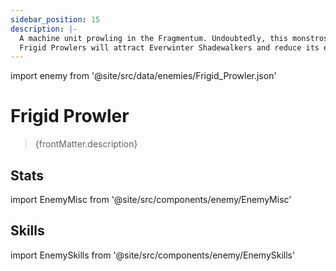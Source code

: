 ```yaml
---
sidebar_position: 15
description: |-
  A machine unit prowling in the Fragmentum. Undoubtedly, this monstrosity is not a human creation, but one imitated by the Fragmentum's twisted power.
  Frigid Prowlers will attract Everwinter Shadewalkers and reduce its enemy's SPD and Ice RES.
---
```


import enemy from '@site/src/data/enemies/Frigid_Prowler.json'

# Frigid Prowler
<blockquote>{frontMatter.description}</blockquote>

## Stats

import EnemyMisc from '@site/src/components/enemy/EnemyMisc'

<EnemyMisc enemy={enemy} variant={0} />

## Skills

import EnemySkills from '@site/src/components/enemy/EnemySkills'

<EnemySkills enemy={enemy} variant={0} />
